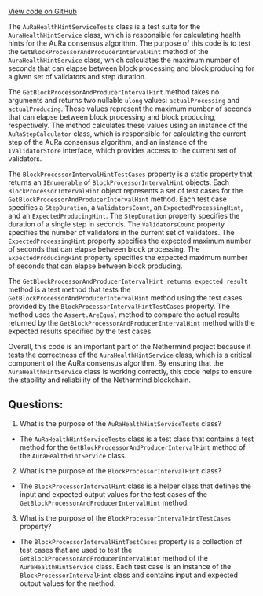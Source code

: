 [View code on GitHub](https://github.com/NethermindEth/nethermind/src/Nethermind/Nethermind.AuRa.Test/AuRaHealthHintServiceTests.cs)

The `AuRaHealthHintServiceTests` class is a test suite for the `AuraHealthHintService` class, which is responsible for calculating health hints for the AuRa consensus algorithm. The purpose of this code is to test the `GetBlockProcessorAndProducerIntervalHint` method of the `AuraHealthHintService` class, which calculates the maximum number of seconds that can elapse between block processing and block producing for a given set of validators and step duration.

The `GetBlockProcessorAndProducerIntervalHint` method takes no arguments and returns two nullable `ulong` values: `actualProcessing` and `actualProducing`. These values represent the maximum number of seconds that can elapse between block processing and block producing, respectively. The method calculates these values using an instance of the `AuRaStepCalculator` class, which is responsible for calculating the current step of the AuRa consensus algorithm, and an instance of the `IValidatorStore` interface, which provides access to the current set of validators.

The `BlockProcessorIntervalHintTestCases` property is a static property that returns an `IEnumerable` of `BlockProcessorIntervalHint` objects. Each `BlockProcessorIntervalHint` object represents a set of test cases for the `GetBlockProcessorAndProducerIntervalHint` method. Each test case specifies a `StepDuration`, a `ValidatorsCount`, an `ExpectedProcessingHint`, and an `ExpectedProducingHint`. The `StepDuration` property specifies the duration of a single step in seconds. The `ValidatorsCount` property specifies the number of validators in the current set of validators. The `ExpectedProcessingHint` property specifies the expected maximum number of seconds that can elapse between block processing. The `ExpectedProducingHint` property specifies the expected maximum number of seconds that can elapse between block producing.

The `GetBlockProcessorAndProducerIntervalHint_returns_expected_result` method is a test method that tests the `GetBlockProcessorAndProducerIntervalHint` method using the test cases provided by the `BlockProcessorIntervalHintTestCases` property. The method uses the `Assert.AreEqual` method to compare the actual results returned by the `GetBlockProcessorAndProducerIntervalHint` method with the expected results specified by the test cases.

Overall, this code is an important part of the Nethermind project because it tests the correctness of the `AuraHealthHintService` class, which is a critical component of the AuRa consensus algorithm. By ensuring that the `AuraHealthHintService` class is working correctly, this code helps to ensure the stability and reliability of the Nethermind blockchain.
## Questions: 
 1. What is the purpose of the `AuRaHealthHintServiceTests` class?
- The `AuRaHealthHintServiceTests` class is a test class that contains a test method for the `GetBlockProcessorAndProducerIntervalHint` method of the `AuraHealthHintService` class.

2. What is the purpose of the `BlockProcessorIntervalHint` class?
- The `BlockProcessorIntervalHint` class is a helper class that defines the input and expected output values for the test cases of the `GetBlockProcessorAndProducerIntervalHint` method.

3. What is the purpose of the `BlockProcessorIntervalHintTestCases` property?
- The `BlockProcessorIntervalHintTestCases` property is a collection of test cases that are used to test the `GetBlockProcessorAndProducerIntervalHint` method of the `AuraHealthHintService` class. Each test case is an instance of the `BlockProcessorIntervalHint` class and contains input and expected output values for the method.